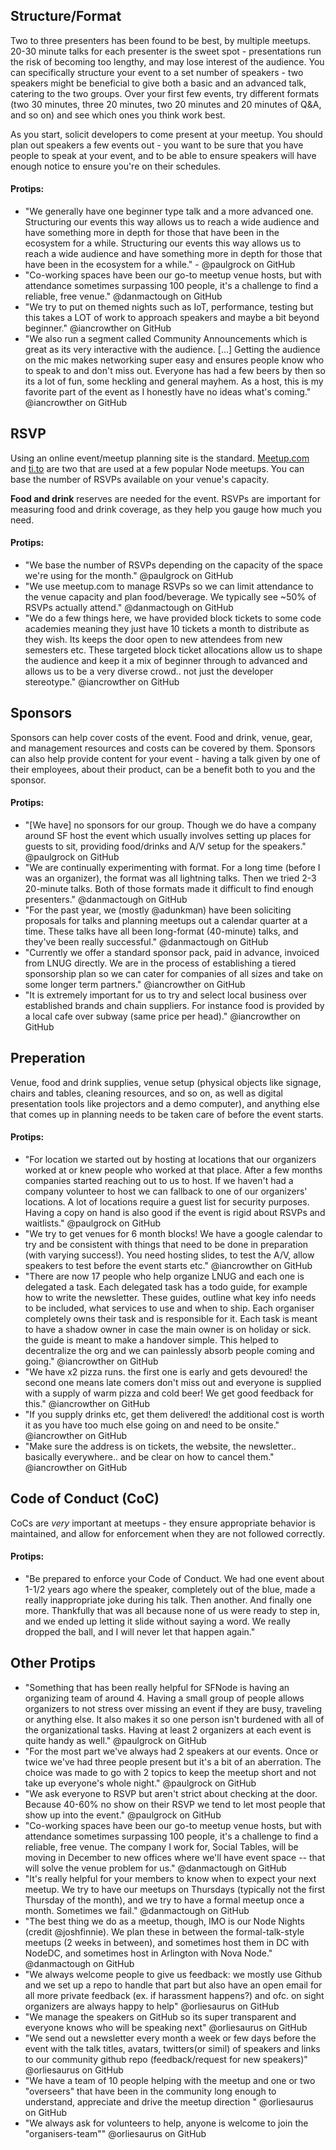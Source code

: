 ## Structure/Format

Two to three presenters has been found to be best, by multiple meetups. 20-30
minute talks for each presenter is the sweet spot -  presentations run the risk
of becoming too lengthy, and may lose interest of the audience. You can
specifically structure your event to a set number of speakers - two speakers
might be beneficial to give both a basic and an advanced talk, catering to the
two groups. Over your first few events, try different formats (two 30 minutes,
three 20 minutes, two 20 minutes and 20 minutes of Q&A, and so on) and see which
ones you think work best.

As you start, solicit developers to come present at your meetup. You should
plan out speakers a few events out - you want to be sure that you have people
to speak at your event, and to be able to ensure speakers will have enough
notice to ensure you're on their schedules.

#### Protips:
* "We generally have one beginner type talk and a more advanced one. Structuring our events this way allows us to reach a wide audience and have something more in depth for those that have been in the ecosystem for a while. Structuring our events this way allows us to reach a wide audience and have something more in depth for those that have been in the ecosystem for a while." - @paulgrock on GitHub
* "Co-working spaces have been our go-to meetup venue hosts, but with attendance sometimes surpassing 100 people, it's a challenge to find a reliable, free venue." @danmactough on GitHub
* "We try to put on themed nights such as IoT, performance, testing but this takes a LOT of work to approach speakers and maybe a bit beyond beginner." @iancrowther on GitHub
* "We also run a segment called Community Announcements which is great as its very interactive with the audience. [...] Getting the audience on the mic makes networking super easy and ensures people know who to speak to and don't miss out. Everyone has had a few beers by then so its a lot of fun, some heckling and general mayhem. As a host, this is my favorite part of the event as I honestly have no ideas what's coming." @iancrowther on GitHub


## RSVP
Using an online event/meetup planning site is the standard. [Meetup.com](http://www.meetup.com/) and
[ti.to](https://ti.to/) are two that are used at a few popular Node meetups. You can base
the number of RSVPs available on your venue's capacity.

**Food and drink** reserves are needed for the event. RSVPs are important for
measuring food and drink coverage, as they help you gauge how much you need.

#### Protips:
* "We base the number of RSVPs depending on the capacity of the space we're using for the month." @paulgrock on GitHub
* "We use meetup.com to manage RSVPs so we can limit attendance to the venue capacity and plan food/beverage. We typically see ~50% of RSVPs actually attend." @danmactough on GitHub
* "We do a few things here, we have provided block tickets to some code academies meaning they just have 10 tickets a month to distribute as they wish. Its keeps the door open to new attendees from new semesters etc. These targeted block ticket allocations allow us to shape the audience and keep it a mix of beginner through to advanced and allows us to be a very diverse crowd.. not just the developer stereotype." @iancrowther on GitHub


## Sponsors
Sponsors can help cover costs of the event. Food and drink, venue, gear, and
management resources and costs can be covered by them. Sponsors can also help
provide content for your event - having a talk given by one of their employees,
about their product, can be a benefit both to you and the sponsor.

#### Protips:
* "[We have] no sponsors for our group. Though we do have a company around SF host the event which usually involves setting up places for guests to sit, providing food/drinks and A/V setup for the speakers." @paulgrock on GitHub
* "We are continually experimenting with format. For a long time (before I was an organizer), the format was all lightning talks. Then we tried 2-3 20-minute talks. Both of those formats made it difficult to find enough presenters." @danmactough on GitHub
* "For the past year, we (mostly @adunkman) have been soliciting proposals for talks and planning meetups out a calendar quarter at a time. These talks have all been long-format (40-minute) talks, and they've been really successful." @danmactough on GitHub
* "Currently we offer a standard sponsor pack, paid in advance, invoiced from LNUG directly. We are in the process of establishing a tiered sponsorship plan so we can cater for companies of all sizes and take on some longer term partners." @iancrowther on GitHub
* "It is extremely important for us to try and select local business over established brands and chain suppliers. For instance food is provided by a local cafe over subway (same price per head)." @iancrowther on GitHub

## Preperation
Venue, food and drink supplies, venue setup (physical objects like signage,
chairs and tables, cleaning resources, and so on, as well as digital
presentation tools like projectors and a demo computer), and anything else that
comes up in planning needs to be taken care of before the event starts.

#### Protips:
* "For location we started out by hosting at locations that our organizers worked at or knew people who worked at that place. After a few months companies started reaching out to us to host. If we haven't had a company volunteer to host we can fallback to one of our organizers' locations. A lot of locations require a guest list for security purposes. Having a copy on hand is also good if the event is rigid about RSVPs and waitlists." @paulgrock on GitHub
* "We try to get venues for 6 month blocks! We have a google calendar to try and be consistent with things that need to be done in preparation (with varying success!). You need hosting slides, to test the A/V, allow speakers to test before the event starts etc." @iancrowther on GitHub
* "There are now 17 people who help organize LNUG and each one is delegated a task. Each delegated task has a todo guide, for example how to write the newsletter. These guides, outline what key info needs to be included, what services to use and when to ship. Each organiser completely owns their task and is responsible for it. Each task is meant to have a shadow owner in case the main owner is on holiday or sick. the guide is meant to make a handover simple. This helped to decentralize the org and we can painlessly absorb people coming and going." @iancrowther on GitHub
* "We have x2 pizza runs. the first one is early and gets devoured! the second one means late comers don't miss out and everyone is supplied with a supply of warm pizza and cold beer! We get good feedback for this." @iancrowther on GitHub
* "If you supply drinks etc, get them delivered! the additional cost is worth it as you have too much else going on and need to be onsite." @iancrowther on GitHub
* "Make sure the address is on tickets, the website, the newsletter.. basically everywhere.. and be clear on how to cancel them." @iancrowther on GitHub

## Code of Conduct (CoC)
CoCs are _very_ important at meetups - they ensure appropriate behavior is
maintained, and allow for enforcement when they are not followed correctly.

#### Protips:
* "Be prepared to enforce your Code of Conduct. We had one event about 1-1/2 years ago where the speaker, completely out of the blue, made a really inappropriate joke during his talk. Then another. And finally one more. Thankfully that was all because none of us were ready to step in, and we ended up letting it slide without saying a word. We really dropped the ball, and I will never let that happen again."

## Other Protips
* "Something that has been really helpful for SFNode is having an organizing team of around 4. Having a small group of people allows organizers to not stress over missing an event if they are busy, traveling or anything else. It also makes it so one person isn't burdened with all of the organizational tasks. Having at least 2 organizers at each event is quite handy as well." @paulgrock on GitHub
* "For the most part we've always had 2 speakers at our events. Once or twice we've had three people present but it's a bit of an aberration. The choice was made to go with 2 topics to keep the meetup short and not take up everyone's whole night." @paulgrock on GitHub
* "We ask everyone to RSVP but aren't strict about checking at the door. Because 40-60% no show on their RSVP we tend to let most people that show up into the event." @paulgrock on GitHub
* "Co-working spaces have been our go-to meetup venue hosts, but with attendance sometimes surpassing 100 people, it's a challenge to find a reliable, free venue. The company I work for, Social Tables, will be moving in December to new offices where we'll have event space -- that will solve the venue problem for us." @danmactough on GitHub
* "It's really helpful for your members to know when to expect your next meetup. We try to have our meetups on Thursdays (typically not the first Thursday of the month), and we try to have a formal meetup once a month. Sometimes we fail." @danmactough on GitHub
* "The best thing we do as a meetup, though, IMO is our Node Nights (credit @joshfinnie). We plan these in between the formal-talk-style meetups (2 weeks in between), and sometimes host them in DC with NodeDC, and sometimes host in Arlington with Nova Node." @danmactough on GitHub
* "We always welcome people to give us feedback: we mostly use Github and we set up a repo to handle that part but also have an open email for all more private feedback (ex. if harassment happens?) and ofc. on sight organizers are always happy to help" @orliesaurus on GitHub
* "We manage the speakers on GitHub so its super transparent and everyone knows who will be speaking next" @orliesaurus on GitHub
* "We send out a newsletter every month a week or few days before the event with the talk titles, avatars, twitters(or simil) of speakers and links to our community github repo (feedback/request for new speakers)" @orliesaurus on GitHub
* "We have a team of 10 people helping with the meetup and one or two "overseers" that have been in the community long enough to understand, appreciate and drive the meetup direction " @orliesaurus on GitHub
* "We always ask for volunteers to help, anyone is welcome to join the "organisers-team"" @orliesaurus on GitHub
